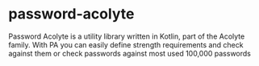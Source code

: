 # password-acolyte
Password Acolyte is a utility library written in Kotlin, part of the Acolyte family. With PA you can easily define strength requirements and check against them or check passwords against most used 100,000 passwords
